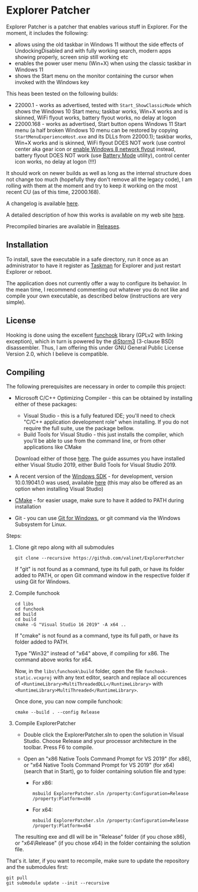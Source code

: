 # Explorer Patcher
Explorer Patcher is a patcher that enables various stuff in Explorer. For the moment, it includes the following:

* allows using the old taskbar in Windows 11 without the side effects of UndockingDisabled and with fully working search, modern apps showing properly, screen snip still working etc
* enables the power user menu (Win+X) when using the classic taskbar in Windows 11
* shows the Start menu on the monitor containing the cursor when invoked with the Windows key

This heas been tested on the following builds:

* 22000.1 - works as advertised, tested with `Start_ShowClassicMode` which shows the Windows 10 Start menu; taskbar works, Win+X works and is skinned, WiFi flyout works, battery flyout works, no delay at logon
* 22000.168 - works as advertised, Start button opens Windows 11 Start menu (a half broken Windows 10 menu can be restored by copying `StartMenuExperienceHost.exe` and its DLLs from 22000.1); taskbar works, Win+X works and is skinned, WiFi flyout DOES NOT work (use control center aka gear icon or [enable Windows 8 network flyout](https://winaero.com/change-network-icon-click-action-in-windows-10/?utm_source=software&utm_medium=in-app&utm_campaign=winaerotweaker&utm_content=networkflyout) instead, battery flyout DOES NOT work (use [Battery Mode](https://en.bmode.tarcode.ru/) utility), control center icon works, no delay at logon (!!!)

It should work on newer builds as well as long as the internal structure does not change too much (hopefully they don't remove all the legacy code), I am rolling with them at the moment and try to keep it working on the most recent CU (as of this time, 22000.168).

A changelog is available [here](https://github.com/valinet/ExplorerPatcher/blob/master/CHANGELOG.md).

A detailed description of how this works is available on my web site [here](https://valinet.ro/2021/08/09/Restore-Windows-11-to-working-Windows-10-UI.html).

Precompiled binaries are available in [Releases](https://github.com/valinet/ExplorerPatcher/releases).

## Installation

To install, save the executable in a safe directory, run it once as an administrator to have it register as [Taskman](https://www.geoffchappell.com/notes/windows/shell/explorer/taskman.htm) for Explorer and just restart Explorer or reboot.

The application does not currently offer a way to configure its behavior. In the mean time, I recommend commenting out whatever you do not like and compile your own executable, as described below (instructions are very simple).

## License

Hooking is done using the excellent [funchook](https://github.com/kubo/funchook) library (GPLv2 with linking exception), which in turn is powered by the [diStorm3](https://github.com/gdabah/distorm/) (3-clause BSD) disassembler. Thus, I am offering this under GNU General Public License Version 2.0, which I believe is compatible.

## Compiling

The following prerequisites are necessary in order to compile this project:

* Microsoft C/C++ Optimizing Compiler - this can be obtained by installing either of these packages:

  * Visual Studio - this is a fully featured IDE; you'll need to check "C/C++ application development role" when installing. If you do not require the full suite, use the package bellow.
  * Build Tools for Visual Studio - this just installs the compiler, which you'll be able to use from the command line, or from other applications like CMake

  Download either of those [here](http://go.microsoft.com/fwlink/p/?LinkId=840931). The guide assumes you have installed either Visual Studio 2019, either Build Tools for Visual Studio 2019.

* A recent version of the [Windows SDK](https://developer.microsoft.com/en-us/windows/downloads/windows-10-sdk/) - for development, version 10.0.19041.0 was used, available [here](https://go.microsoft.com/fwlink/p/?linkid=2120843) (this may also be offered as an option when installing Visual Studio)

* [CMake](https://cmake.org/) - for easier usage, make sure to have it added to PATH during installation

* Git - you can use [Git for Windows](https://git-scm.com/download/win), or git command via the Windows Subsystem for Linux.

Steps:

1. Clone git repo along with all submodules

   ```
   git clone --recursive https://github.com/valinet/ExplorerPatcher
   ```

   If "git" is not found as a command, type its full path, or have its folder added to PATH, or open Git command window in the respective folder if using Git for Windows.

2. Compile funchook

   ```
   cd libs
   cd funchook
   md build
   cd build
   cmake -G "Visual Studio 16 2019" -A x64 ..
   ```

   If "cmake" is not found as a command, type its full path, or have its folder added to PATH.

   Type "Win32" instead of "x64" above, if compiling for x86. The command above works for x64.

   Now, in the `libs\funchook\build` folder, open the file `funchook-static.vcxproj` with any text editor, search and replace all occurences of `<RuntimeLibrary>MultiThreadedDLL</RuntimeLibrary>` with `<RuntimeLibrary>MultiThreaded</RuntimeLibrary>`.

   Once done, you can now compile funchook:

   ```
   cmake --build . --config Release
   ```

3. Compile ExplorerPatcher

   * Double click the ExplorerPatcher.sln to open the solution in Visual Studio. Choose Release and your processor architecture in the toolbar. Press F6 to compile.

   * Open an "x86 Native Tools Command Prompt for VS 2019" (for x86), or "x64 Native Tools Command Prompt for VS 2019" (for x64) (search that in Start), go to folder containing solution file and type:

     * For x86:

       ```
       msbuild ExplorerPatcher.sln /property:Configuration=Release /property:Platform=x86
       ```

     * For x64:

       ```
       msbuild ExplorerPatcher.sln /property:Configuration=Release /property:Platform=x64
       ```

   The resulting exe and dll will be in "Release" folder (if you chose x86), or "x64\Release" (if you chose x64) in the folder containing the solution file.

That's it. later, if you want to recompile, make sure to update the repository and the submodules first:

```
git pull
git submodule update --init --recursive
```


